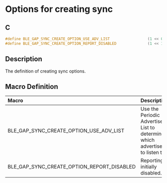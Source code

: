 # Options for creating sync

## C

```c
#define BLE_GAP_SYNC_CREATE_OPTION_USE_ADV_LIST                 (1 << 0)
#define BLE_GAP_SYNC_CREATE_OPTION_REPORT_DISABLED              (1 << 1)
```

## Description

The definition of creating sync options.

## Macro Definition

|Macro|Description|
|:---|:---|
|BLE_GAP_SYNC_CREATE_OPTION_USE_ADV_LIST|Use the Periodic Advertiser List to determine which advertiser to listen to.|
|BLE_GAP_SYNC_CREATE_OPTION_REPORT_DISABLED|Reporting initially disabled.|
